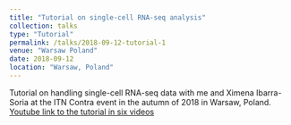 ```yaml
---
title: "Tutorial on single-cell RNA-seq analysis"
collection: talks
type: "Tutorial"
permalink: /talks/2018-09-12-tutorial-1
venue: "Warsaw Poland"
date: 2018-09-12
location: "Warsaw, Poland"
---
```


Tutorial on handling single-cell RNA-seq data with me and Ximena Ibarra-Soria at the ITN Contra event in the autumn of 2018 in Warsaw, Poland. [Youtube link to the tutorial in six videos](https://www.youtube.com/watch?v=U3bR2zsWxks&list=PLAFFlrzSa6m9Qs8waPFFn2EYUtwMt5eE_)
